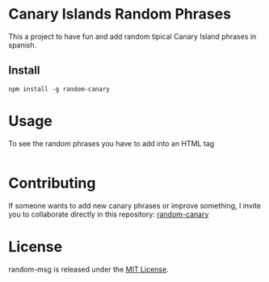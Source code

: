 # Canary Islands Random Phrases

This a project to have fun and add random tipical Canary Island phrases in spanish.  


## Install

```npm
npm install -g random-canary
```

# Usage

To see the random phrases you have to add into an HTML tag 

```<p id="showPhrase"></p>
```

# Contributing
If someone wants to add new canary phrases or improve something, I invite you to collaborate directly in this repository: [random-canary](https://github.com/cquesadad/random-canary)

# License
random-msg is released under the [MIT License](https://opensource.org/licenses/MIT).
